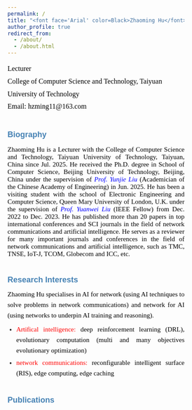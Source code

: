 ```yaml
---
permalink: /
title: "<font face='Arial' color=Black>Zhaoming Hu</font>"
author_profile: true
redirect_from: 
  - /about/
  - /about.html
---
```


<p style="line-height: 1.8;">
<font face='Calibri' size="3.75" color=Black>
Lecturer<br>
College of Computer Science and Technology, Taiyuan University of Technology<br>
Email: hzming11@163.com
</font>
</p>


# <font face='Arial' size="4.75" color=SteelBlue>Biography</font>
<p style="text-align: justify; font-family: Calibri; font-size: 15px; color: black;">
Zhaoming Hu is a Lecturer with the College of Computer Science and Technology, Taiyuan University of Technology, Taiyuan, China since Jul. 2025. He received the Ph.D. degree in School of Computer Science, Beijing University of Technology, Beijing, China under the supervision of <a href="https://ieeexplore.ieee.org/author/37537574300" style="text-decoration: none;"><i style="color: blue;">Prof. Yunjie Liu</i></a> (Academician of the Chinese Academy of Engineering) in Jun. 2025. He has been a visiting student with the school of Electronic Engineering and Computer Science, Queen Mary University of London, U.K. under the supervision of <a href="https://www.eee.hku.hk/~yuanwei/#highlights" style="text-decoration: none;"><i style="color: blue;">Prof. Yuanwei Liu</i></a> (IEEE Fellow) from Dec. 2022 to Dec. 2023. He has published more than 20 papers in top international conferences and SCI journals in the field of network communications and artificial intelligence. He serves as a reviewer for many important journals and conferences in the field of network communications and artificial intelligence, such as TMC, TNSE, IoT-J, TCOM, Globecom and ICC, etc.
</p>


# <font face='Arial' size="4.75" color=SteelBlue>Research Interests</font>
<div style="text-align: justify; font-family: Calibri; font-size: 15px; line-height: 1.6;">
  <p style="margin: 0 0 8px; color: black;">
    Zhaoming Hu specialises in AI for network (using AI techniques to solve problems in network communications) and network for AI (using networks to underpin AI training and reasoning).
  </p>
  
  <ul style="margin: 0; padding-left: 20px;">
    <li style="margin-bottom: 4px; text-align: justify;">
      <span style="color: red;">Artifical intelligence:</span> 
      <span style="color: black;">deep reinforcement learning (DRL), evolutionary computation (multi and many objectives evolutionary optimization)</span>
    </li>
    <li style="text-align: justify;">
      <span style="color: red;">network communications:</span> 
      <span style="color: black;">reconfigurable intelligent surface (RIS), edge computing, edge caching</span>
    </li>
  </ul>
</div>

# <font face='Arial' size="4.75" color=SteelBlue>Publications</font>
<!DOCTYPE html>
<html lang="en">
<head>
    <meta charset="UTF-8">
    <meta name="viewport" content="width=device-width, initial-scale=1.0">
    <title>学术出版物列表 - 流式排版优化</title>
    <link href="https://fonts.googleapis.com/css2?family=Calibri:wght@400;700&family=SimHei&display=swap" rel="stylesheet">
    <style>
        * {
            margin: 0;
            padding: 0;
            box-sizing: border-box;
        }
        
        body {
            font-family: 'Calibri', sans-serif;
            background: linear-gradient(135deg, #f5f7fa 0%, #e4edf5 100%);
            color: #333;
            line-height: 1.6;
            padding: 30px;
            max-width: 1200px;
            margin: 0 auto;
        }
        
        .container {
            background: white;
            border-radius: 12px;
            box-shadow: 0 8px 30px rgba(0, 0, 0, 0.1);
            padding: 40px;
            position: relative;
            overflow: hidden;
        }
        
        .container::before {
            content: "";
            position: absolute;
            top: 0;
            left: 0;
            right: 0;
            height: 5px;
            background: linear-gradient(90deg, #d32f2f, #1976d2);
        }
        
        header {
            text-align: center;
            margin-bottom: 30px;
            padding-bottom: 20px;
            border-bottom: 1px solid #e0e0e0;
        }
        
        h1 {
            color: #2c3e50;
            font-size: 28px;
            margin-bottom: 10px;
            font-weight: 700;
        }
        
        .scholar-link {
            text-align: center;
            margin: 25px 0;
            font-size: 18px;
        }
        
        .scholar-link a {
            color: #1976d2;
            text-decoration: none;
            font-weight: 700;
            transition: all 0.3s ease;
            position: relative;
        }
        
        .scholar-link a::after {
            content: "";
            position: absolute;
            bottom: -2px;
            left: 0;
            width: 100%;
            height: 1.5px;
            background: #1976d2;
            transform: scaleX(0);
            transform-origin: right;
            transition: transform 0.3s ease;
        }
        
        .scholar-link a:hover {
            color: #0d47a1;
        }
        
        .scholar-link a:hover::after {
            transform: scaleX(1);
            transform-origin: left;
        }
        
        .section-title {
            color: #d32f2f;
            font-size: 22px;
            margin: 40px 0 20px;
            padding-bottom: 10px;
            border-bottom: 2px solid #e0e0e0;
            position: relative;
            font-weight: 700;
        }
        
        .section-title::after {
            content: "";
            position: absolute;
            bottom: -2px;
            left: 0;
            width: 80px;
            height: 2px;
            background: #d32f2f;
        }
        
        .publication-list {
            list-style: none;
        }
        
        .publication-item {
            margin-bottom: 25px;
            padding-bottom: 20px;
            border-bottom: 1px dashed #e0e0e0;
            text-align: justify;
            font-size: 16px;
            line-height: 1.7;
        }
        
        .publication-item:last-child {
            border-bottom: none;
        }
        
        .publication-number {
            font-weight: bold;
            color: black;
            margin-right: 8px;
        }
        
        .publication-content {
            color: black;
            display: inline;
        }
        
        .authors {
            color: black;
        }
        
        .paper-title {
            font-weight: bold;
            color: black;
        }
        
        .journal-name {
            font-style: italic;
            color: black;
        }
        
        .publication-details {
            color: black;
        }
        
        .publication-highlight {
            background: rgba(255, 215, 0, 0.2);
            padding: 2px 6px;
            border-radius: 3px;
            font-weight: 600;
            font-size: 14px;
            margin-left: 8px;
        }
        
        .chinese-text {
            font-family: 'SimHei', 'Microsoft YaHei', sans-serif;
        }
        
        footer {
            text-align: center;
            margin-top: 40px;
            padding-top: 20px;
            border-top: 1px solid #e0e0e0;
            color: black;
            font-size: 14px;
        }
        
        .impact-factor {
            background: #e3f2fd;
            color: black;
            padding: 2px 6px;
            border-radius: 3px;
            font-size: 14px;
            margin-left: 8px;
            font-weight: 600;
            display: inline-block;
        }
        
        .top-journal {
            background: #ffebee;
            color: black;
            padding: 2px 6px;
            border-radius: 3px;
            font-size: 14px;
            margin-left: 8px;
            font-weight: 600;
            display: inline-block;
        }
        
        .ccf-rank {
            background: #e8f5e9;
            color: black;
            padding: 2px 6px;
            border-radius: 3px;
            font-size: 14px;
            margin-left: 8px;
            font-weight: 600;
            display: inline-block;
        }
        
        .conference-info {
            color: black;
        }
        
        /* 优化换行行为 */
        .publication-item {
            word-wrap: break-word;
            overflow-wrap: break-word;
            hyphens: auto;
        }
        
        .publication-content > span {
            display: inline;
            white-space: normal;
        }
        
        .publication-content > span:not(:last-child)::after {
            content: ", ";
        }
        
        .journal-name::after,
        .paper-title::after {
            content: "";
        }
        
        .publication-details::before {
            content: ", ";
        }
        
        .publication-highlight::before,
        .impact-factor::before,
        .top-journal::before,
        .ccf-rank::before {
            content: " ";
        }
        
        /* 响应式设计 */
        @media (max-width: 768px) {
            body {
                padding: 15px;
            }
            
            .container {
                padding: 25px;
            }
            
            h1 {
                font-size: 22px;
            }
            
            .section-title {
                font-size: 19px;
            }
            
            .publication-item {
                font-size: 15px;
            }
            
            .impact-factor, .top-journal, .ccf-rank {
                display: inline-block;
                margin: 5px 0 0 0;
            }
        }
        
        /* 美化效果 */
        .publication-item {
            padding: 15px;
            border-radius: 8px;
            transition: all 0.3s ease;
        }
        
        .publication-item:hover {
            background-color: #f9f9f9;
            box-shadow: 0 5px 15px rgba(0, 0, 0, 0.05);
        }
        
        .header-decoration {
            height: 4px;
            width: 100px;
            background: linear-gradient(90deg, #d32f2f, #1976d2);
            margin: 15px auto;
            border-radius: 2px;
        }
        
        .publication-controls {
            background: #f8f9fa;
            border-radius: 8px;
            padding: 15px;
            margin: 20px 0;
            text-align: center;
        }
        
        .font-size-btn {
            background: #1976d2;
            color: white;
            border: none;
            padding: 8px 15px;
            margin: 0 5px;
            border-radius: 4px;
            cursor: pointer;
            font-size: 14px;
            transition: all 0.3s;
        }
        
        .font-size-btn:hover {
            background: #0d47a1;
            transform: translateY(-2px);
        }
    </style>
</head>
<body>
    <div class="container">
        <header>
            <div class="header-decoration"></div>
            <div class="scholar-link">
                <span>See a full list of publications on </span>
                <a href="https://scholar.google.co.uk/citations?user=X5bNcZ0AAAAJ&hl=zh-CN&authuser=1" target="_blank">Google Scholar</a>
            </div>
        </header>
          
        <main>
            <div class="section-title">Journal Articles</div>
            <ul class="publication-list">
                <li class="publication-item">
                    <span class="publication-number">16.</span>
                    <span class="publication-content">
                        <span class="authors">Zhaoming Hu, Chao Fang, Zhuwei Wang, Jining Chen, Shu-Ming Tseng, Mianxiong Dong</span>
                        <span class="paper-title">"Joint Content Caching and Request Routing for User-Centric Many-Objective Metaverse Services"</span>
                        <span class="journal-name">IEEE Transactions on Network Science and Engineering</span>
                        <span class="publication-details">12(3), 1911-1925, 2025</span>
                        <span class="impact-factor">(SCI Q2，IF= 6.5)</span>
                    </span>
                </li>
                
                <li class="publication-item">
                    <span class="publication-number">15.</span>
                    <span class="publication-content">
                        <span class="authors">Zhaoming Hu, Chao Fang, Ruikang Zhong, Yuanwei Liu</span>
                        <span class="paper-title">"Joint physical and network layers design for STARS-assisted multi-cellular edge caching"</span>
                        <span class="journal-name">IEEE Transactions on Wireless Communications</span>
                        <span class="publication-details">23(11): 17446 - 17460, 2024</span>
                        <span class="top-journal">(SCI Q1 ToP)</span>
                        <span class="impact-factor">(IF= 10.4)</span>
                    </span>
                </li>
                
                <li class="publication-item">
                    <span class="publication-number">14.</span>
                    <span class="publication-content">
                        <span class="authors">Zhaoming Hu, Ruikang Zhong, Chao Fang, and Yuanwei Liu</span>
                        <span class="paper-title">"Caching-at-STARS: the Next Generation Edge Caching"</span>
                        <span class="journal-name">IEEE Transactions on Wireless Communications</span>
                        <span class="publication-details">23(8): 8372-8387, 2024</span>
                        <span class="top-journal">(SCI Q1 ToP)</span>
                        <span class="impact-factor">(IF= 10.4)</span>
                    </span>
                </li>
                
                <li class="publication-item">
                    <span class="publication-number">13.</span>
                    <span class="publication-content">
                        <span class="authors">Zhaoming Hu, Chao Fang, Zhuwei Wang, Shu-Ming Tseng and Mianxiong Dong</span>
                        <span class="paper-title">"Many-Objective Optimization Based-Content Popularity Prediction for Cache-Assisted Cloud-Edge-End Collaborative IoT Networks"</span>
                        <span class="journal-name">IEEE Internet of Things Journal</span>
                        <span class="publication-details">11(1): 1190-1200, 2024</span>
                        <span class="top-journal">(SCI Q1 ToP)</span>
                        <span class="impact-factor">(IF= 10.6)</span>
                        <span class="publication-highlight">(ESI Highly Cited Paper)</span>
                    </span>
                </li>
                
                <li class="publication-item">
                    <span class="publication-number">12.</span>
                    <span class="publication-content">
                        <span class="authors">Chao Fang, Zhaoming Hu, Xiangheng Meng, Shanshan Tu, Zhuwei Wang, Deze Zeng, Wei Ni, Song Guo, and Zhu Han</span>
                        <span class="paper-title">"DRL-Driven Joint Task Offloading and Resource Allocation for Energy-Efficient Content Delivery in Cloud-Edge Cooperation Networks"</span>
                        <span class="journal-name">IEEE Transactions on Vehicular Technology</span>
                        <span class="publication-details">72(12): 16195-16207, 2023</span>
                        <span class="impact-factor">(SCI Q2，IF=6.8)</span>
                    </span>
                </li>
                
                <li class="publication-item">
                    <span class="publication-number">11.</span>
                    <span class="publication-content">
                        <span class="authors">Chao Fang, Hang Xu, Yihui Yang, Zhaoming Hu*, Shanshan Tu, Kaoru Ota, Zheng Yang, Mianxiong Dong, Zhu Han, F. Richard Yu, Yunjie Liu</span>
                        <span class="paper-title">"Deep Reinforcement Learning Based Resource Allocation for Content Distribution in Fog Radio Access Networks"</span>
                        <span class="journal-name">IEEE Internet of Things Journal</span>
                        <span class="publication-details">9(18): 16874-16883, 2022</span>
                        <span class="top-journal">(SCI Q1 ToP)</span>
                        <span class="impact-factor">(IF=10.6)</span>
                    </span>
                </li>
                
                <li class="publication-item">
                    <span class="publication-number">10.</span>
                    <span class="publication-content">
                        <span class="authors">Chao Fang, Tianyi Zhang, Jingjing Huang, Hang Xu, Zhaoming Hu, Yihui Yang, Zhuwei Wang, Zequan Zhou, and Xiling Luo</span>
                        <span class="paper-title">"A DRL-Driven Intelligent Optimization Strategy for Resource Allocation in Cloud-Edge-End Cooperation Environments"</span>
                        <span class="journal-name">Symmetry</span>
                        <span class="publication-details">14(10): 2120, 2022</span>
                    </span>
                </li>
                
                <li class="publication-item">
                    <span class="publication-number">9.</span>
                    <span class="publication-content">
                        <span class="authors">Chao Fang, Xiangheng Meng, Zhaoming Hu, Fangmin Xu, Deze Zeng, Mianxiong Dong, and Wei Ni</span>
                        <span class="paper-title">"AI-Driven Energy-Efficient Content Task Offloading in Cloud-Edge-End Cooperation Networks"</span>
                        <span class="journal-name">IEEE Open Journal of the Computer Society</span>
                        <span class="publication-details">162-171, 2022</span>
                    </span>
                </li>
                
                <li class="publication-item">
                    <span class="publication-number">8.</span>
                    <span class="publication-content">
                        <span class="authors">Zhaoming Hu, Yang Lan, Zhixia Zhang, Xingjuan Cai</span>
                        <span class="paper-title">"A many-objective particle swarm optimization algorithm based on multiple criteria for hybrid recommendation system"</span>
                        <span class="journal-name">KSII Transactions on Internet and Information Systems</span>
                        <span class="publication-details">15(2): 442-460, 2021</span>
                        <span class="impact-factor">(SCI Q3)</span>
                    </span>
                </li>
                
                <li class="publication-item">
                    <span class="publication-number">7.</span>
                    <span class="publication-content">
                        <span class="authors">Jialei Xu, Zhixia Zhang, Zhaoming Hu, Lei Du, Xingjuan Cai</span>
                        <span class="paper-title">"A many-objective optimized task allocation scheduling model in cloud computing"</span>
                        <span class="journal-name">Applied Intelligence</span>
                        <span class="publication-details">51: 3293-3310, 2021</span>
                        <span class="impact-factor">(SCI Q2，IF= 5.3)</span>
                    </span>
                </li>
                
                <li class="publication-item">
                    <span class="publication-number">6.</span>
                    <span class="publication-content">
                        <span class="authors">Zhihua Cui, Zhixia Zhang, Zhaoming Hu, Shaojin Geng, Jinjun Chen.</span>
                        <span class="paper-title">"A Many-objective Optimization based Intelligent High performance Data Processing Model for Cyber-Physical-Social Systems"</span>
                        <span class="journal-name">IEEE Transactions on Network Science and Engineering</span>
                        <span class="publication-details">9(6): 3825-3834, 2021</span>
                        <span class="impact-factor">(SCI Q2，IF= 6.5)</span>
                    </span>
                </li>
                
                <li class="publication-item">
                    <span class="publication-number">5.</span>
                    <span class="publication-content">
                        <span class="authors">Lijie Xie, Zhaoming Hu, Xingjuan Cai, Wensheng Zhang, Jinjun Chen.</span>
                        <span class="paper-title">"Explainable recommendation based on knowledge graph and multi-objective optimization".</span>
                        <span class="journal-name">Complex & Intelligent Systems</span>
                        <span class="publication-details">7: 1241-1252, 2021</span>
                        <span class="impact-factor">(SCI Q2，IF= 5.8)</span>
                    </span>
                </li>
                
                <li class="publication-item">
                    <span class="publication-number">4.</span>
                    <span class="publication-content">
                        <span class="authors">Zhihua Cui, Peng Zhao, Zhaoming Hu, Xingjuan Cai, Wensheng Zhang, Jinjun Chen,</span>
                        <span class="paper-title">"An Improved Matrix Factorization based Model for Many-objective Optimization Recommendation"</span>
                        <span class="journal-name">Information Sciences</span>
                        <span class="publication-details">579: 1-14, 2021</span>
                        <span class="top-journal">(SCI Q1)</span>
                        <span class="impact-factor">(IF= 8.1)</span>
                    </span>
                </li>
                
                <li class="publication-item">
                    <span class="publication-number">3.</span>
                    <span class="publication-content">
                        <span class="authors chinese-text">蔡星娟，胡钊鸣，王茜，张志霞，崔志华，张文生</span>
                        <span class="paper-title chinese-text">"基于高维多目标优化的多无人机协同航迹规划"</span>
                        <span class="journal-name chinese-text">中国科学：信息科学（中文版）</span>
                        <span class="publication-details chinese-text">537: 148-161, 2020</span>
                        <span class="ccf-rank">(CCF A)</span>
                    </span>
                </li>
                
                <li class="publication-item">
                    <span class="publication-number">2.</span>
                    <span class="publication-content">
                        <span class="authors">Xingjuan Cai, Zhaoming Hu, Jinjun Chen</span>
                        <span class="paper-title">"A many-objective optimization recommendation algorithm based on knowledge mining"</span>
                        <span class="journal-name">Information Sciences</span>
                        <span class="publication-details">537: 148-161, 2020</span>
                        <span class="top-journal">(SCI Q1 ToP)</span>
                        <span class="impact-factor">(IF= 8.1)</span>
                    </span>
                </li>
                
                <li class="publication-item">
                    <span class="publication-number">1.</span>
                    <span class="publication-content">
                        <span class="authors">Xingjuan Cai, Zhaoming Hu, Peng Zhao, WenSheng Zhang, Jinjun Chen</span>
                        <span class="paper-title">"A hybrid recommendation system with many-objective evolutionary"</span>
                        <span class="journal-name">Expert Systems with Applications</span>
                        <span class="publication-details">2020, 159: 113648</span>
                        <span class="top-journal">(SCI Q1 ToP)</span>
                        <span class="impact-factor">(IF= 6.954)</span>
                    </span>
                </li>
            </ul>
            
            <div class="section-title">Conference Articles</div>
            <ul class="publication-list">
                <li class="publication-item">
                    <span class="publication-number">4.</span>
                    <span class="publication-content">
                        <span class="authors">Chao Fang, Hang Xu, Yulong Bai, Tianyi Zhang, Yihui Yang, Zhaoming Hu</span>
                        <span class="paper-title">"Deep Reinforcement Learning-Based Joint Task Offloading in Cloud-Edge-End Cooperation Environments"</span>
                        <span class="journal-name">IEEE International Conference on Frontiers of Electronics, Information and Computation Technologies (IEEE ICFEICT)</span>
                        <span class="conference-info">Wuhan, China, 2022.8.19-8.21</span>
                    </span>
                </li>
                
                <li class="publication-item">
                    <span class="publication-number">3.</span>
                    <span class="publication-content">
                        <span class="authors">Chao Fang, Yihui Yang, Hang Xu, Tianyi Zhang, Xiaolin Qin, Zhaoming Hu</span>
                        <span class="paper-title">"Deep Reinforcement Learning-Based Traffic Engineering in Cloud-Edge-End Collaboration Environments"</span>
                        <span class="journal-name">IEEE International Conference on Frontiers of Electronics, Information and Computation Technologies (IEEE ICFEICT)</span>
                        <span class="conference-info">Wuhan, China, 2022.8.19-8.21</span>
                    </span>
                </li>
                
                <li class="publication-item">
                    <span class="publication-number">2.</span>
                    <span class="publication-content">
                        <span class="authors">Zhaoming Hu, Ruikang Zhong, Chao Fang, Yuanwei Liu</span>
                        <span class="paper-title">"Exploiting Caching-at-STARS: Joint caching replacement and hybrid beamforming"</span>
                        <span class="journal-name">IEEE Globecom</span>
                        <span class="conference-info">Kuala Lumpur, Malaysia, 2023.12.4-12.8</span>
                    </span>
                </li>
                
                <li class="publication-item">
                    <span class="publication-number">1.</span>
                    <span class="publication-content">
                        <span class="authors">Chao Fang, Xiangheng Meng, Zhaoming Hu, Xiaoping Yang, Fangmin Xu, Peng Li, Mianxiong Dong</span>
                        <span class="paper-title">"DRL-Based Green Task Offloading for Content Distribution in NOMA-Enabled Cloud-Edge-End Cooperation Environments"</span>
                        <span class="journal-name">IEEE ICC</span>
                        <span class="conference-info">Rome, Italy, 2023.5.28-6.1</span>
                    </span>
                </li>
            </ul>
        </main>
    </div>
        <script>
        document.addEventListener('DOMContentLoaded', function() {
            const baseFontSize = 16;
            let currentFontSize = baseFontSize;
            
            // 获取所有出版物项目
            const publicationItems = document.querySelectorAll('.publication-item');
            
            // 增大字体
            document.getElementById('increase-font').addEventListener('click', function() {
                if (currentFontSize < 20) {
                    currentFontSize += 1;
                    updateFontSize();
                }
            });
            
            // 减小字体
            document.getElementById('decrease-font').addEventListener('click', function() {
                if (currentFontSize > 12) {
                    currentFontSize -= 1;
                    updateFontSize();
                }
            });
            
            // 重置字体
            document.getElementById('reset-font').addEventListener('click', function() {
                currentFontSize = baseFontSize;
                updateFontSize();
            });
            
            // 更新字体大小
            function updateFontSize() {
                publicationItems.forEach(item => {
                    item.style.fontSize = currentFontSize + 'px';
                });
            }
        });
    </script>
</body>
</html>












